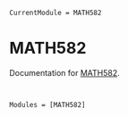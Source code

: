 ```@meta
CurrentModule = MATH582
```

# MATH582

Documentation for [MATH582](https://github.com/mmogib/MATH582.jl).
```@contents
```

```@index
```

```@autodocs
Modules = [MATH582]
```
